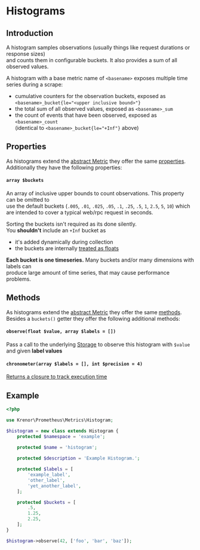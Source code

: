 Histograms
==========

## Introduction

A histogram samples observations (usually things like request durations or response sizes)  
and counts them in configurable buckets. It also provides a sum of all observed values.

A histogram with a base metric name of `<basename>` exposes multiple time series during a scrape:

* cumulative counters for the observation buckets, exposed as  
`<basename>_bucket{le="<upper inclusive bound>"}`
* the total sum of all observed values, exposed as `<basename>_sum`
* the count of events that have been observed, exposed as `<basename>_count`  
(identical to `<basename>_bucket{le="+Inf"}` above)

## Properties

As histograms extend the [abstract Metric](README.md) they offer the same [properties](README.md#properties).  
Additionally they have the following properties:

#### `array $buckets`

An array of inclusive upper bounds to count observations.  This property can be omitted to  
use the default buckets (`.005`, `.01`, `.025`, `.05`, `.1`, `.25`, `.5`, `1`, `2.5`, `5`, `10`) which  
are intended to cover a typical web/rpc request in seconds.

Sorting the buckets isn't required as its done silently.  
You **shouldn't** include an `+Inf` bucket as 
* it's added dynamically during collection
* the buckets are internally [treated as floats][string-to-float-conversion]

**Each bucket is one timeseries.** Many buckets and/or many dimensions with labels can  
produce large amount of time series, that may cause performance problems.

## Methods

As histograms extend the [abstract Metric](README.md) they offer the same [methods](README.md#methods).    
Besides a `buckets()` getter they offer the following additional methods:

#### `observe(float $value, array $labels = [])`

Pass a call to the underlying [Storage](../storage/README.md) to observe this histogram with `$value` and 
given **label values**

#### `chronometer(array $labels = [], int $precision = 4)`

[Returns a closure to track execution time](TRACKING_EXECUTION_TIME.md)

## Example

```php
<?php

use Krenor\Prometheus\Metrics\Histogram;

$histogram = new class extends Histogram {
    protected $namespace = 'example';
    
    protected $name = 'histogram';

    protected $description = 'Example Histogram.';

    protected $labels = [
        'example_label',
        'other_label',
        'yet_another_label',
    ];

    protected $buckets = [
        .5,
        1.25,
        2.25,
    ];
}

$histogram->observe(42, ['foo', 'bar', 'baz']);
```

[string-to-float-conversion]: http://php.net/manual/en/language.types.string.php#language.types.string.conversion
